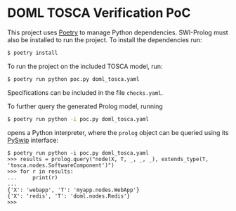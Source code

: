 # DOML TOSCA Verification PoC

This project uses [Poetry](https://python-poetry.org/) to manage Python dependencies. SWI-Prolog must also be installed to run the project. To install the dependencies run:

```bash
$ poetry install
```

To run the project on the included TOSCA model, run:

```bash
$ poetry run python poc.py doml_tosca.yaml
```

Specifications can be included in the file `checks.yaml`.

To further query the generated Prolog model, running

```bash
$ poetry run python -i poc.py doml_tosca.yaml
```

opens a Python interpreter, where the `prolog` object can be queried using its [PySwip](https://github.com/yuce/pyswip) interface:

```
$ poetry run python -i poc.py doml_tosca.yaml
>>> results = prolog.query("node(X, T, _, _, _), extends_type(T, 'tosca.nodes.SoftwareComponent')")
>>> for r in results:
...     print(r)
... 
{'X': 'webapp', 'T': 'myapp.nodes.WebApp'}
{'X': 'redis', 'T': 'doml.nodes.Redis'}
>>> 
```